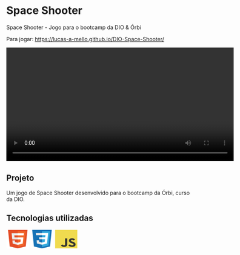 # Space Shooter
Space Shooter - Jogo para o bootcamp da DIO &amp; Órbi

Para jogar:
https://lucas-a-mello.github.io/DIO-Space-Shooter/

<video src='midia/space-shooter.mp4' width='600' controls></video>

<h2>Projeto</h2>
<p>Um jogo de Space Shooter desenvolvido para o bootcamp da Órbi, curso da DIO.</p>

<h2>Tecnologias utilizadas</h2>
<p><img align="center" alt="Lucas-HTML" height="50" width="60" src="https://raw.githubusercontent.com/devicons/devicon/master/icons/html5/html5-original.svg">
<img align="center" alt="Lucas-CSS" height="50" width="60" src="https://raw.githubusercontent.com/devicons/devicon/master/icons/css3/css3-original.svg">
<img align="center" alt="Lucas-CSS" height="50" width="60" src="https://raw.githubusercontent.com/devicons/devicon/master/icons/javascript/javascript-original.svg">
</p>
